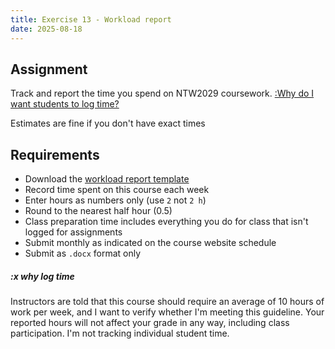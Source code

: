 ```yaml
---
title: Exercise 13 - Workload report
date: 2025-08-18
---
```


## Assignment

Track and report the time you spend on NTW2029 coursework. [:Why do I want students to log time?](#x-why-log-time)
>
Estimates are fine if you don't have exact times

## Requirements

- Download the [workload report template](/downloads/2510-NTW2029workload.docx)
- Record time spent on this course each week
- Enter hours as numbers only (use `2` not `2 h`)
- Round to the nearest half hour (0.5)
- Class preparation time includes everything you do for class that isn't logged for assignments
- Submit monthly as indicated on the course website schedule
- Submit as `.docx` format only

##### :x why log time

Instructors are told that this course should require an average of 10 hours of work per week, and I want to verify whether I'm meeting this guideline. Your reported hours will not affect your grade in any way, including class participation. I'm not tracking individual student time.
